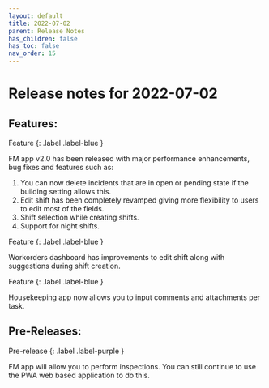 ```yaml
---
layout: default
title: 2022-07-02
parent: Release Notes
has_children: false
has_toc: false
nav_order: 15
---
```


# Release notes for 2022-07-02

## Features:

Feature
{: .label .label-blue }

FM app v2.0 has been released with major performance enhancements, bug fixes and features such as:
1. You can now delete incidents that are in open or pending state if the building setting allows this. 
2. Edit shift has been completely revamped giving more flexibility to users to edit most of the fields. 
3. Shift selection while creating shifts. 
4. Support for night shifts.


Feature
{: .label .label-blue }

Workorders dashboard has improvements to edit shift along with suggestions during shift creation.


Feature
{: .label .label-blue }

Housekeeping app now allows you to input comments and attachments per task.



## Pre-Releases:

Pre-release
{: .label .label-purple }

FM app will allow you to perform inspections. You can still continue to use the PWA web based application to do this.
